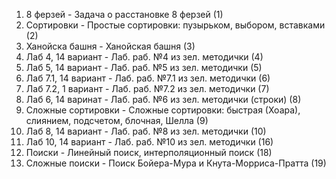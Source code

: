 1. 8 ферзей - Задача о расстановке 8 ферзей (1)
2. Сортировки - Простые сортировки: пузырьком, выбором, вставками (2)
3. Ханойска башня - Ханойская башня (3)
4. Лаб 4, 14 вариант - Лаб. раб. №4 из зел. методички (4)
5. Лаб 5, 14 вариант - Лаб. раб. №5 из зел. методички (5)
6. Лаб 7.1, 14 вариант - Лаб. раб. №7.1 из зел. методички (6)
7. Лаб 7.2, 1 вариант - Лаб. раб. №7.2 из зел. методички (7)
8. Лаб 6, 14 варинат - Лаб. раб. №6 из зел. методички (строки) (8)
9. Сложные сортировки - Сложные сортировки: быстрая (Хоара), слиянием, подсчетом, блочная, Шелла (9)
10. Лаб 8, 14 вариант - Лаб. раб. №8 из зел. методички (10)
11. Лаб 10, 14 вариант - Лаб. раб. №10 из зел. методички (16)
12. Поиски - Линейный поиск, интерполяционный поиск (18)
13. Сложные поиски - Поиск Бойера-Мура и Кнута-Морриса-Пратта (19)